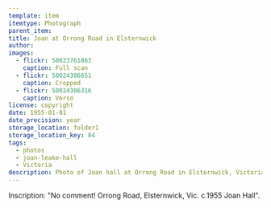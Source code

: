 ```yaml
---
template: item
itemtype: Photograph
parent_item: 
title: Joan at Orrong Road in Elsternwick
author: 
images:
  - flickr: 50023761863
    caption: Full scan
  - flickr: 50024306651
    caption: Cropped
  - flickr: 50024306316
    caption: Verso
license: copyright
date: 1955-01-01
date_precision: year
storage_location: folder1
storage_location_key: 84
tags:
  - photos
  - joan-leake-hall
  - Victoria
description: Photo of Joan hall at Orrong Road in Elsternwick, Victoria, in about 1955.
---
```


Inscription: "No comment! Orrong Road, Elsternwick, Vic. c.1955 Joan Hall".
